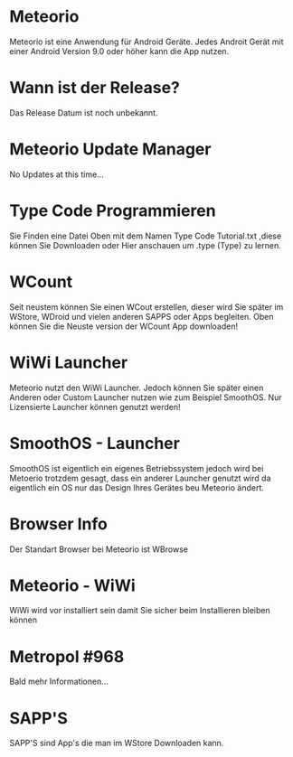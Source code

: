 # Meteorio
Meteorio ist eine Anwendung für Android Geräte.
Jedes Androit Gerät mit einer Android Version 9.0 oder höher kann die App nutzen.

# Wann ist der Release?
Das Release Datum ist noch unbekannt.

# Meteorio Update Manager
No Updates at this time...

# Type Code Programmieren
Sie Finden eine Datei Oben mit dem Namen Type Code Tutorial.txt ,diese können Sie Downloaden oder Hier anschauen um .type (Type) zu lernen.

# WCount
Seit neustem können Sie einen WCout  erstellen, dieser wird Sie später im WStore, WDroid und vielen anderen SAPPS oder Apps begleiten. Oben können Sie die Neuste version der WCount App downloaden!

# WiWi Launcher
Meteorio nutzt den WiWi Launcher.
Jedoch können Sie später einen Anderen oder Custom Launcher nutzen wie zum Beispiel SmoothOS.
Nur Lizensierte Launcher können genutzt werden!

# SmoothOS - Launcher
SmoothOS ist eigentlich ein eigenes Betriebssystem jedoch wird bei Metoerio trotzdem gesagt, dass ein anderer Launcher genutzt wird da eigentlich ein OS nur das Design Ihres Gerätes beu Meteorio ändert.

# Browser Info
Der Standart Browser bei Meteorio ist WBrowse

# Meteorio - WiWi 
WiWi wird vor installiert sein damit Sie sicher beim Installieren bleiben können

# Metropol #968
Bald mehr Informationen...

# SAPP'S 
SAPP'S sind App's die man im WStore Downloaden kann.
